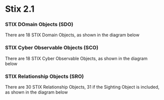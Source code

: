 # Stix 2.1







### STIX DOmain Objects (SDO)

There are 18 STIX Domain Objects, as shown in the diagram below


### STIX Cyber Observable Objects (SCO)

There are 18 STIX Cyber Observable Objects, as shown in the diagram below



### STIX Relationship Objects (SRO)

There are 30 STIX Relationship Objects, 31 if the Sighting Object is included, as shown in the diagram below





